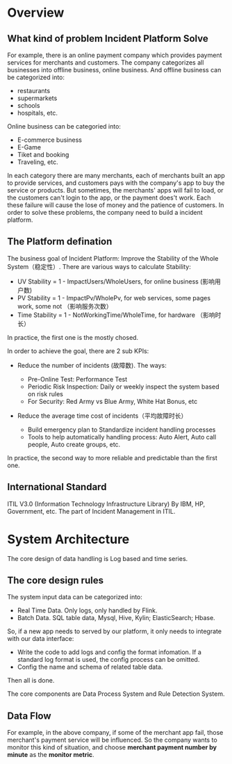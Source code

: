 
# Overview
## What kind of problem Incident Platform Solve
For example, there is an online payment company which provides payment services for merchants and customers. The company categorizes all businesses into offline business, online business. 
And offline business can be categorized into:
 - restaurants
 - supermarkets  
 - schools
 - hospitals, etc. 

Online business can be categoried into: 
 - E-commerce business
 - E-Game
 - Tiket and booking
 - Traveling, etc.

In each category there are many merchants, each of merchants built an app to provide services, and customers pays with the company's app to buy the service or products.
But sometimes, the merchants' apps will fail to load, or the customers can't login to the app, or the payment does't work. Each these failure will cause the lose of
money and the patience of customers. In order to solve these problems, the company need to build a incident platform.

## The Platform defination
The business goal of Incident Platform: Improve the Stability of the Whole System（稳定性）.
There are various ways to calculate Stability:
 - UV Stability = 1 - ImpactUsers/WholeUsers, for online business (影响用户数)
 - PV Stability = 1 - ImpactPv/WholePv, for web services, some pages work, some not （影响服务次数）
 - Time Stability = 1 - NotWorkingTime/WholeTime, for hardware （影响时长）

In practice, the first one is the mostly chosed.

In order to achieve the goal, there are 2 sub KPIs:
 - Reduce the number of incidents (故障数). The ways:
   - Pre-Online Test: Performance Test
   - Periodic Risk Inspection: Daily or weekly inspect the system based on risk rules
   - For Security: Red Army vs Blue Army, White Hat Bonus, etc
 
 - Reduce the average time cost of incidents（平均故障时长）
   - Build emergency plan to Standardize incident handling processes
   - Tools to help automatically handling process: Auto Alert, Auto call people, Auto create groups, etc.

In practice, the second way to more reliable and predictable than the first one.

## International Standard
ITIL V3.0 (Information Technology Infrastructure Library) By IBM, HP, Government, etc.
The part of Incident Management in ITIL.

# System Architecture
The core design of data handling is Log based and time series.

## The core design rules
The system input data can be categorized into:
 - Real Time Data. Only logs, only handled by Flink.
 - Batch Data. SQL table data, Mysql, Hive, Kylin; ElasticSearch; Hbase.

So, if a new app needs to served by our platform, it only needs to integrate with our data interface:
 - Write the code to add logs and config the format infomation. If a standard log format is used, the config process can be omitted.
 - Config the name and schema of related table data.

Then all is done.

The core components are Data Process System and Rule Detection System.

## Data Flow
For example, in the above company, if some of the merchant app fail, those merchant's payment service will be influenced. So the company wants to monitor this kind of situation, and choose **merchant payment number by minute** as the **monitor metric**.
